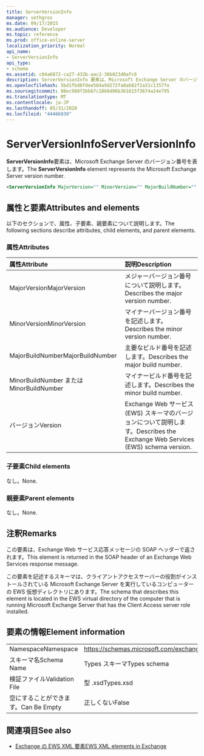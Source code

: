 ```yaml
---
title: ServerVersionInfo
manager: sethgros
ms.date: 09/17/2015
ms.audience: Developer
ms.topic: reference
ms.prod: office-online-server
localization_priority: Normal
api_name:
- ServerVersionInfo
api_type:
- schema
ms.assetid: c04a6872-ca27-432b-aac2-36b023d0afc6
description: ServerVersionInfo 要素は、Microsoft Exchange Server のバージョン番号を表します。
ms.openlocfilehash: 5bd1fbd8fdee584a9d272fa8ab82f2a31c1357fe
ms.sourcegitcommit: 88ec988f2bb67c1866d06b361615f3674a24e795
ms.translationtype: MT
ms.contentlocale: ja-JP
ms.lasthandoff: 05/31/2020
ms.locfileid: "44466830"
---
```

# <a name="serverversioninfo"></a><span data-ttu-id="e6ef8-103">ServerVersionInfo</span><span class="sxs-lookup"><span data-stu-id="e6ef8-103">ServerVersionInfo</span></span>

<span data-ttu-id="e6ef8-104">**ServerVersionInfo**要素は、Microsoft Exchange Server のバージョン番号を表します。</span><span class="sxs-lookup"><span data-stu-id="e6ef8-104">The **ServerVersionInfo** element represents the Microsoft Exchange Server version number.</span></span> 
  
```xml
<ServerVersionInfo MajorVersion="" MinorVersion="" MajorBuildNumber="" MinorBuildNumber="" Version="" />
```

## <a name="attributes-and-elements"></a><span data-ttu-id="e6ef8-105">属性と要素</span><span class="sxs-lookup"><span data-stu-id="e6ef8-105">Attributes and elements</span></span>

<span data-ttu-id="e6ef8-106">以下のセクションで、属性、子要素、親要素について説明します。</span><span class="sxs-lookup"><span data-stu-id="e6ef8-106">The following sections describe attributes, child elements, and parent elements.</span></span>
  
### <a name="attributes"></a><span data-ttu-id="e6ef8-107">属性</span><span class="sxs-lookup"><span data-stu-id="e6ef8-107">Attributes</span></span>

|<span data-ttu-id="e6ef8-108">**属性**</span><span class="sxs-lookup"><span data-stu-id="e6ef8-108">**Attribute**</span></span>|<span data-ttu-id="e6ef8-109">**説明**</span><span class="sxs-lookup"><span data-stu-id="e6ef8-109">**Description**</span></span>|
|:-----|:-----|
|<span data-ttu-id="e6ef8-110">MajorVersion</span><span class="sxs-lookup"><span data-stu-id="e6ef8-110">MajorVersion</span></span>  <br/> |<span data-ttu-id="e6ef8-111">メジャーバージョン番号について説明します。</span><span class="sxs-lookup"><span data-stu-id="e6ef8-111">Describes the major version number.</span></span>  <br/> |
|<span data-ttu-id="e6ef8-112">MinorVersion</span><span class="sxs-lookup"><span data-stu-id="e6ef8-112">MinorVersion</span></span>  <br/> |<span data-ttu-id="e6ef8-113">マイナーバージョン番号を記述します。</span><span class="sxs-lookup"><span data-stu-id="e6ef8-113">Describes the minor version number.</span></span>  <br/> |
|<span data-ttu-id="e6ef8-114">MajorBuildNumber</span><span class="sxs-lookup"><span data-stu-id="e6ef8-114">MajorBuildNumber</span></span>  <br/> |<span data-ttu-id="e6ef8-115">主要なビルド番号を記述します。</span><span class="sxs-lookup"><span data-stu-id="e6ef8-115">Describes the major build number.</span></span>  <br/> |
|<span data-ttu-id="e6ef8-116">MinorBuildNumber または</span><span class="sxs-lookup"><span data-stu-id="e6ef8-116">MinorBuildNumber</span></span>  <br/> |<span data-ttu-id="e6ef8-117">マイナービルド番号を記述します。</span><span class="sxs-lookup"><span data-stu-id="e6ef8-117">Describes the minor build number.</span></span>  <br/> |
|<span data-ttu-id="e6ef8-118">バージョン</span><span class="sxs-lookup"><span data-stu-id="e6ef8-118">Version</span></span>  <br/> |<span data-ttu-id="e6ef8-119">Exchange Web サービス (EWS) スキーマのバージョンについて説明します。</span><span class="sxs-lookup"><span data-stu-id="e6ef8-119">Describes the Exchange Web Services (EWS) schema version.</span></span>  <br/> |
   
### <a name="child-elements"></a><span data-ttu-id="e6ef8-120">子要素</span><span class="sxs-lookup"><span data-stu-id="e6ef8-120">Child elements</span></span>

<span data-ttu-id="e6ef8-121">なし。</span><span class="sxs-lookup"><span data-stu-id="e6ef8-121">None.</span></span>
  
### <a name="parent-elements"></a><span data-ttu-id="e6ef8-122">親要素</span><span class="sxs-lookup"><span data-stu-id="e6ef8-122">Parent elements</span></span>

<span data-ttu-id="e6ef8-123">なし。</span><span class="sxs-lookup"><span data-stu-id="e6ef8-123">None.</span></span>
  
## <a name="remarks"></a><span data-ttu-id="e6ef8-124">注釈</span><span class="sxs-lookup"><span data-stu-id="e6ef8-124">Remarks</span></span>

<span data-ttu-id="e6ef8-125">この要素は、Exchange Web サービス応答メッセージの SOAP ヘッダーで返されます。</span><span class="sxs-lookup"><span data-stu-id="e6ef8-125">This element is returned in the SOAP header of an Exchange Web Services response message.</span></span>
  
<span data-ttu-id="e6ef8-126">この要素を記述するスキーマは、クライアントアクセスサーバーの役割がインストールされている Microsoft Exchange Server を実行しているコンピューターの EWS 仮想ディレクトリにあります。</span><span class="sxs-lookup"><span data-stu-id="e6ef8-126">The schema that describes this element is located in the EWS virtual directory of the computer that is running Microsoft Exchange Server that has the Client Access server role installed.</span></span> 
  
## <a name="element-information"></a><span data-ttu-id="e6ef8-127">要素の情報</span><span class="sxs-lookup"><span data-stu-id="e6ef8-127">Element information</span></span>

|||
|:-----|:-----|
|<span data-ttu-id="e6ef8-128">Namespace</span><span class="sxs-lookup"><span data-stu-id="e6ef8-128">Namespace</span></span>  <br/> |https://schemas.microsoft.com/exchange/services/2006/types  <br/> |
|<span data-ttu-id="e6ef8-129">スキーマ名</span><span class="sxs-lookup"><span data-stu-id="e6ef8-129">Schema Name</span></span>  <br/> |<span data-ttu-id="e6ef8-130">Types スキーマ</span><span class="sxs-lookup"><span data-stu-id="e6ef8-130">Types schema</span></span>  <br/> |
|<span data-ttu-id="e6ef8-131">検証ファイル</span><span class="sxs-lookup"><span data-stu-id="e6ef8-131">Validation File</span></span>  <br/> |<span data-ttu-id="e6ef8-132">型 .xsd</span><span class="sxs-lookup"><span data-stu-id="e6ef8-132">Types.xsd</span></span>  <br/> |
|<span data-ttu-id="e6ef8-133">空にすることができます。</span><span class="sxs-lookup"><span data-stu-id="e6ef8-133">Can Be Empty</span></span>  <br/> |<span data-ttu-id="e6ef8-134">正しくない</span><span class="sxs-lookup"><span data-stu-id="e6ef8-134">False</span></span>  <br/> |
   
## <a name="see-also"></a><span data-ttu-id="e6ef8-135">関連項目</span><span class="sxs-lookup"><span data-stu-id="e6ef8-135">See also</span></span>



- [<span data-ttu-id="e6ef8-136">Exchange の EWS XML 要素</span><span class="sxs-lookup"><span data-stu-id="e6ef8-136">EWS XML elements in Exchange</span></span>](ews-xml-elements-in-exchange.md)

